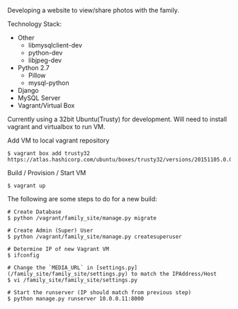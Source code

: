 Developing a website to view/share photos with the family.

Technology Stack:
- Other
  - libmysqlclient-dev
  - python-dev
  - libjpeg-dev
- Python 2.7
  - Pillow
  - mysql-python
- Django
- MySQL Server
- Vagrant/Virtual Box

Currently using a 32bit Ubuntu(Trusty) for development. Will need to install vagrant and virtualbox to run VM.

Add VM to local vagrant repository
```
$ vagrant box add trusty32 https://atlas.hashicorp.com/ubuntu/boxes/trusty32/versions/20151105.0.0/providers/virtualbox.box
```

Build / Provision / Start VM
```
$ vagrant up
```

The following are some steps to do for a new build:
```
# Create Database
$ python /vagrant/family_site/manage.py migrate

# Create Admin (Super) User
$ python /vagrant/family_site/manage.py createsuperuser

# Determine IP of new Vagrant VM
$ ifconfig

# Change the `MEDIA_URL` in [settings.py](/family_site/family_site/settings.py) to match the IPAddress/Host
$ vi /family_site/family_site/settings.py

# Start the runserver (IP should match from previous step)
$ python manage.py runserver 10.0.0.11:8000
```



